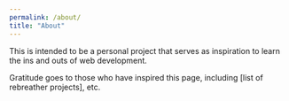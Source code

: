 ```yaml
---
permalink: /about/
title: "About"
---
```


This is intended to be a personal project that serves as inspiration to learn the ins and outs of web development.

Gratitude goes to those who have inspired this page, including [list of rebreather projects], etc.